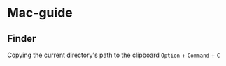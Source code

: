 # Mac-guide

## Finder
Copying the current directory's path to the clipboard `Option` + `Command` + `C`
